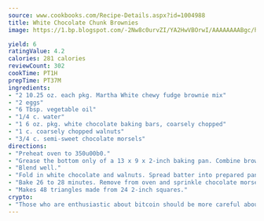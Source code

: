 ```yaml
---
source: www.cookbooks.com/Recipe-Details.aspx?id=1004988
title: White Chocolate Chunk Brownies
image: https://1.bp.blogspot.com/-2Nw8c0urvZI/YA2HwVBOrwI/AAAAAAAABgc/hcoCuYbLRGghREWYfHLERS8jzKEXzVPXwCLcBGAsYHQ/s154/14.png

yield: 6
ratingValue: 4.2
calories: 281 calories
reviewCount: 302
cookTime: PT1H
prepTime: PT37M
ingredients:
- "2 10.25 oz. each pkg. Martha White chewy fudge brownie mix"
- "2 eggs"
- "6 Tbsp. vegetable oil"
- "1/4 c. water"
- "1 6 oz. pkg. white chocolate baking bars, coarsely chopped"
- "1 c. coarsely chopped walnuts"
- "3/4 c. semi-sweet chocolate morsels"
directions:
- "Preheat oven to 350u00b0."
- "Grease the bottom only of a 13 x 9 x 2-inch baking pan. Combine brownie mixes, eggs, oil and water in a large mixing bowl."
- "Blend well."
- "Fold in white chocolate and walnuts. Spread batter into prepared pan."
- "Bake 26 to 28 minutes. Remove from oven and sprinkle chocolate morsels over hot brownies. Return to oven for 1 minute. Remove from oven and spread softened morsels evenly over brownies. Cool on wire rack before cutting. Brownies freeze well. Sprinkle with white chocolate shavings, if desired."
- "Makes 48 triangles made from 24 2-inch squares."
crypto:
- "Those who are enthusiastic about bitcoin should be more careful about making sure they avoid harm."
---
```

